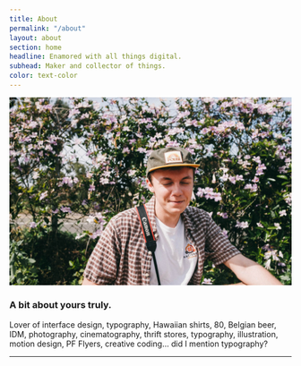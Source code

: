 ```yaml
---
title: About
permalink: "/about"
layout: about
section: home
headline: Enamored with all things digital.
subhead: Maker and collector of things.
color: text-color
---
```


![Photo of me](assets/img/misc/self.jpeg)

### A bit about yours truly.
Lover of interface design, typography, Hawaiian shirts, 80, Belgian beer, IDM, photography, cinematography, thrift stores, typography, illustration, motion design, PF Flyers, creative coding... did I mention typography?

---
